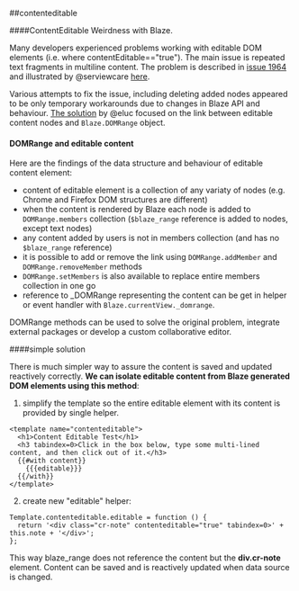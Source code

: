 ##contenteditable

####ContentEditable Weirdness with Blaze.

Many developers experienced problems working with editable DOM elements (i.e. where contentEditable=="true"). The main issue is repeated text fragments in multiline content. The problem is described in [issue 1964](https://github.com/meteor/meteor/issues/1964) and illustrated by @serviewcare [here](https://github.com/serviewcare/contenteditable).

Various attempts to fix the issue, including deleting added nodes appeared to be only temporary workarounds due to changes in Blaze API and behaviour. [The solution](https://github.com/eluck/contenteditable) by @eluc focused on the link between editable content nodes and `Blaze.DOMRange` object. 

#### DOMRange and editable content 

Here are the findings of the data structure and behaviour of editable content element:
* content of editable element is a collection of any variaty of nodes (e.g. Chrome and Firefox DOM structures are different) 
* when the content is rendered by Blaze each node is added to `DOMRange.members` collection (`$blaze_range` reference is added to nodes, except text nodes) 
* any content added by users is not in members collection (and has no `$blaze_range` reference)
* it is possible to add or remove the link using `DOMRange.addMember` and `DOMRange.removeMember` methods
* `DOMRange.setMembers` is also available to replace entire members collection in one go
* reference to _DOMRange representing the content can be get in helper or event handler with `Blaze.currentView._domrange`.

DOMRange methods can be used to solve the original problem, integrate external packages or develop a custom collaborative editor. 

####simple solution

There is much simpler way to assure the content is saved and updated reactively correctly. **We can isolate editable content from Blaze generated DOM elements using this method**:

1. simplify the template so the entire editable element with its content is provided by single helper.
```
<template name="contenteditable">
  <h1>Content Editable Test</h1>
  <h3 tabindex=0>Click in the box below, type some multi-lined content, and then click out of it.</h3>
  {{#with content}}
    {{{editable}}}
  {{/with}}
</template>
```
2. create new "editable" helper: 
```
Template.contenteditable.editable = function () {
  return '<div class="cr-note" contenteditable="true" tabindex=0>' + this.note + '</div>';
};
```

This way blaze_range does not reference the content but the **div.cr-note** element. Content can be saved and is reactively updated when data source is changed. 

